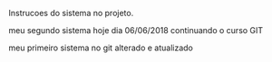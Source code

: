 Instrucoes do sistema no projeto.


meu segundo sistema
hoje dia 06/06/2018 continuando o curso GIT

meu primeiro sistema no git alterado e atualizado
